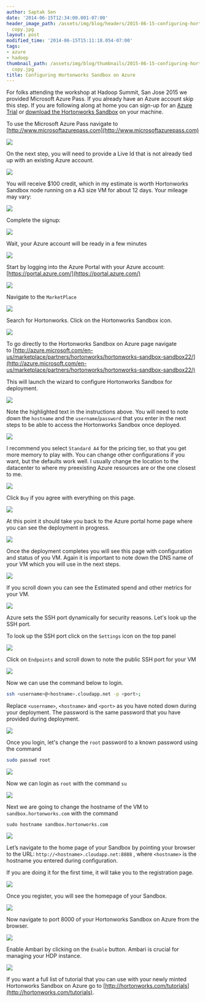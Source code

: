 ```yaml
---
author: Saptak Sen
date: '2014-06-15T12:34:00.001-07:00'
header_image_path: /assets/img/blog/headers/2015-06-15-configuring-hortonwork-sandbox-azure
  copy.jpg
layout: post
modified_time: '2014-06-15T15:11:18.054-07:00'
tags:
- azure
- hadoop
thumbnail_path: /assets/img/blog/thumbnails/2015-06-15-configuring-hortonwork-sandbox-azure
  copy.jpg
title: Configuring Hortonworks Sandbox on Azure
---
```


For folks attending the workshop at Hadoop Summit, San Jose 2015 we provided Microsoft Azure Pass. If you already have an Azure account skip this step. If you are following along at home you can sign-up for an [Azure Trial](http://azure.microsoft.com/en-us/pricing/free-trial/) or [download the Hortonworks Sandbox](http://hortonworks.com/sandbox) on your machine.

To use the Microsoft Azure Pass navigate to [http://www.microsoftazurepass.com](http://www.microsoftazurepass.com)

![](https://www.dropbox.com/s/o5x4rbcgbybmqfo/Screenshot%202015-06-04%2019.42.35.png?dl=1)

On  the next step, you will need to provide a Live Id that is not already tied up with an existing Azure account.

![](https://www.dropbox.com/s/rcwmsioszdms1c6/Screenshot%202015-06-04%2019.42.46.png?dl=1)

You will receive $100 credit, which in my estimate is worth Hortonworks Sandbox node running on a A3 size VM for about 12 days. Your mileage may vary:

![](https://www.dropbox.com/s/vkl3mgn2prukcmt/Screenshot%202015-06-04%2019.43.15.png?dl=1)

Complete the signup:

![](https://www.dropbox.com/s/iruyqizq1q4b9qd/Screenshot%202015-06-04%2019.45.41.png?dl=1)

Wait, your Azure account will be ready in a few minutes

![](https://www.dropbox.com/s/hpunlstu4b1yvjw/Screenshot%202015-06-04%2019.47.16.png?dl=1)

Start by logging into the Azure Portal with your Azure account:[https://portal.azure.com/](https://portal.azure.com/)

![](http://hortonassets.s3.amazonaws.com/tutorial/azure-sandbox/01.png)  


Navigate to the `MarketPlace` 

![](http://hortonassets.s3.amazonaws.com/tutorial/azure-sandbox/04.jpeg)  


Search for Hortonworks. Click on the Hortonworks Sandbox icon.

![](http://hortonassets.s3.amazonaws.com/tutorial/azure-sandbox/08.png)  


To go directly to the Hortonworks Sandbox on Azure page navigate to [http://azure.microsoft.com/en-us/marketplace/partners/hortonworks/hortonworks-sandbox-sandbox22/](http://azure.microsoft.com/en-us/marketplace/partners/hortonworks/hortonworks-sandbox-sandbox22/)

This will launch the wizard to configure Hortonworks Sandbox for deployment.

![](http://hortonassets.s3.amazonaws.com/tutorial/azure-sandbox/10.png)  


Note the highlighted text in the instructions above. You will need to note down the `hostname` and the `username`/`password` that you enter in the next steps to be able to access the Hortonworks Sandbox once deployed.

![](https://www.dropbox.com/s/0umj26zoaa68h86/Screenshot%202015-06-04%2019.53.55.png?dl=1)  


I recommend you select `Standard A4` for the pricing tier, so that you get more memory to play with. You can change other configurations if you want, but the defaults work well. I usually change the location to the datacenter to where my preexisting Azure resources are or the one closest to me.

![](http://hortonassets.s3.amazonaws.com/tutorial/azure-sandbox/14.png)  


Click `Buy` if you agree with everything on this page.

![](http://hortonassets.s3.amazonaws.com/tutorial/azure-sandbox/16.png)  


At this point it should take you back to the Azure portal home page where you can see the deployment in progress.

![](https://www.dropbox.com/s/pjqok0bppc6i3hl/Screenshot%202015-06-04%2019.55.54.png?dl=1)  


Once the deployment completes you will see this page with configuration and status of you VM. Again it is important to note down the DNS name of your VM which you will use in the next steps.

![](https://www.dropbox.com/s/9z9jsjqdmklq6gi/Screenshot%202015-06-04%2020.00.03.png?dl=1)  


If you scroll down you can see the Estimated spend and other metrics for your VM.

![](http://hortonassets.s3.amazonaws.com/tutorial/azure-sandbox/22.png)  

Azure sets the SSH port dynamically for security reasons. Let's look up the SSH port.

To look up the SSH port click on the `Settings` icon on the top panel

![](https://www.dropbox.com/s/wr8e07l3vssyb49/Screenshot%202015-06-04%2020.01.49.png?dl=1)

Click on `Endpoints` and scroll down to note the public SSH port for your VM

![](https://www.dropbox.com/s/cfwk3qykqjx2ihr/Screenshot%202015-06-04%2020.02.25.png?dl=1)

Now we can use the command below to login.

```bash
ssh <username>@<hostname>.cloudapp.net -p <port>;
```

Replace `<username>`, `<hostname>` and `<port>` as you have noted down during your deployment. The password is the same password that you have provided during deployment.

![](https://www.dropbox.com/s/w49sxetruslq065/Screenshot%202015-06-04%2020.14.20.png?dl=1)

Once you login, let's change the `root` password to a known password using the command

```bash
sudo passwd root
```

![](https://www.dropbox.com/s/flioznhrl97ik35/Screenshot%202015-06-07%2015.43.44.png?dl=1)

Now we can login as `root` with the command `su`

![](https://www.dropbox.com/s/e1euvrfwau5v9u4/Screenshot%202015-06-07%2015.48.04.png?dl=1)

Next we are going to change the hostname of the VM to `sandbox.hortonworks.com` with the command

```
sudo hostname sandbox.hortonworks.com
```

![](https://www.dropbox.com/s/p01exun3ww9v75e/Screenshot%202015-06-07%2020.21.21.png?dl=1)

Let’s navigate to the home page of your Sandbox by pointing your browser to the URL: `http://<hostname>.cloudapp.net:8888` , where `<hostname>` is the hostname you entered during configuration.

If you are doing it for the first time, it will take you to the registration page.

![](http://hortonassets.s3.amazonaws.com/tutorial/azure-sandbox/24.png)  


Once you register, you will see the homepage of your Sandbox.

![](http://hortonassets.s3.amazonaws.com/tutorial/azure-sandbox/26.png)  

Now navigate to port 8000 of your Hortonworks Sandbox on Azure from the browser.

![](http://hortonassets.s3.amazonaws.com/tutorial/azure-sandbox/28.png)  


Enable Ambari by clicking on the `Enable` button. Ambari is crucial for managing your HDP instance.

![](http://hortonassets.s3.amazonaws.com/tutorial/azure-sandbox/30.png)

If you want a full list of tutorial that you can use with your newly minted Hortonworks Sandbox on Azure go to [http://hortonworks.com/tutorials](http://hortonworks.com/tutorials).